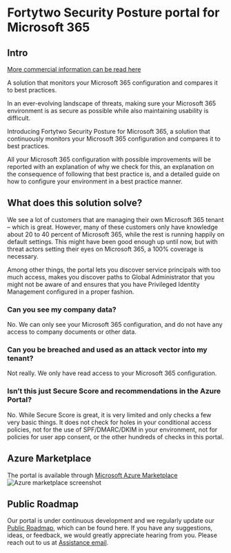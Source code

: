 # Fortytwo Security Posture portal for Microsoft 365

## Intro

[More commercial information can be read here](https://www.fortytwo.io/portal-by-fortytwo)

A solution that monitors your Microsoft 365 configuration and compares it to best practices.

In an ever-evolving landscape of threats, making sure your Microsoft 365 environment is as secure as possible while also maintaining usability is difficult.

Introducing Fortytwo Security Posture for Microsoft 365, a solution that continuously monitors your Microsoft 365 configuration and compares it to best practices.

All your Microsoft 365 configuration with possible improvements will be reported with an explanation of why we check for this, an explanation on the consequence of following that best practice is, and a detailed guide on how to configure your environment in a best practice manner.

## What does this solution solve?

We see a lot of customers that are managing their own Microsoft 365 tenant – which is great. However, many of these customers only have knowledge about 20 to 40 percent of Microsoft 365, while the rest is running happily on default settings. This might have been good enough up until now, but with threat actors setting their eyes on Microsoft 365, a 100% coverage is necessary.

Among other things, the portal lets you discover service principals with too much access, makes you discover paths to Global Administrator that you might not be aware of and ensures that you have Privileged Identity Management configured in a proper fashion.

### Can you see my company data?

No. We can only see your Microsoft 365 configuration, and do not have any access to company documents or other data.

### Can you be breached and used as an attack vector into my tenant?

Not really. We only have read access to your Microsoft 365 configuration.

### Isn’t this just Secure Score and recommendations in the Azure Portal?

No. While Secure Score is great, it is very limited and only checks a few very basic things. It does not check for holes in your conditional access policies, not for the use of SPF/DMARC/DKIM in your environment, not for policies for user app consent, or the other hundreds of checks in this portal.

## Azure Marketplace

The portal is available through [Microsoft Azure Marketplace](https://azuremarketplace.microsoft.com/en-us/marketplace/apps/amestofortytwoas1653635920536.securityposture-2023?tab=Overview)
![Azure marketplace screenshot](./media/marketplace_screenshot.png)

## Public Roadmap

Our portal is under continuous development and we regularly update our [Public Roadmap](https://github.com/orgs/amestofortytwo/projects/12), which can be found here. If you have any suggestions, ideas, or feedback, we would greatly appreciate hearing from you. Please reach out to us at [Assistance email](mailto:assistance@fortytwo.io).
